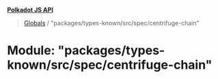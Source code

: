 **[Polkadot JS API](../README.md)**

> [Globals](../globals.md) / "packages/types-known/src/spec/centrifuge-chain"

# Module: "packages/types-known/src/spec/centrifuge-chain"
